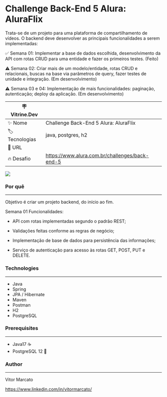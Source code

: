 # Challenge Back-End 5 Alura: AluraFlix

Trata-se de um projeto para uma plataforma de compartilhamento de vídeos. O backend deve desenvolver as principais funcionalidades a serem implementadas:

 :white_check_mark: Semana 01: Implementar a base de dados escolhida, desenvolvimento da API com rotas CRUD para uma entidade e fazer os primeiros testes. (Feito)

 :warning: Semana 02: Criar mais de um modelo/entidade, rotas CRUD e relacionais, buscas na base via parâmetros de query, fazer testes de unidade e integração. (Em desenvolvimento)

 :warning: Semana 03 e 04: Implementação de mais funcionalidades: paginação, autenticação; deploy da aplicação. (Em desenvolvimento)


| :placard: Vitrine.Dev |     |
| -------------  | --- |
| :sparkles: Nome        | Challenge Back-End 5 Alura: AluraFlix
| :label: Tecnologias | java, postgres, h2
| :rocket: URL         | 
| :fire: Desafio     | https://www.alura.com.br/challenges/back-end-5

<img src="https://www.alura.com.br/artigos/assets/o-que-e-aluraflix/destaque-banner-aluraflix.jpg#vitrinedev">


### Por quê
---

Objetivo é criar um projeto backend, do início ao fim.

Semana 01 Funcionalidades:

 - API com rotas implementadas segundo o padrão REST;

 - Validações feitas conforme as regras de negócio;

 - Implementação de base de dados para persistência das informações;

 - Serviço de autenticação para acesso às rotas GET, POST, PUT e DELETE. 


### Technologies
---

  - Java
  - Spring
  - JPA / Hibernate
  - Maven
  - Postman
  - H2
  - PostgreSQL


### Prerequisites
---

  - Java17 :coffee:
  - PostgreSQL 12 :elephant:
  
  

### Author
---

Vitor Marcato

https://www.linkedin.com/in/vitormarcato/
